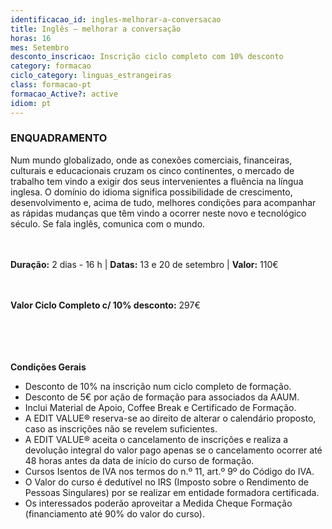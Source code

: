 ```yaml
---
identificacao_id: ingles-melhorar-a-conversacao
title: Inglês – melhorar a conversação
horas: 16
mes: Setembro
desconto_inscricao: Inscrição ciclo completo com 10% desconto
category: formacao
ciclo_category: linguas_estrangeiras
class: formacao-pt
formacao_Active?: active
idiom: pt
---
```



### **ENQUADRAMENTO**
Num mundo globalizado, onde as conexões comerciais, financeiras, culturais e educacionais cruzam os cinco continentes, o mercado de trabalho tem vindo a exigir dos seus intervenientes a fluência na língua inglesa. O domínio do idioma significa possibilidade de crescimento, desenvolvimento e, acima de tudo, melhores condições para acompanhar as rápidas mudanças que têm vindo a ocorrer neste novo e tecnológico século. Se fala inglês, comunica com o mundo.<br><br><br>

 

**Duração:** 2 dias - 16 h | **Datas:** 13 e 20 de setembro | **Valor:** 110€<br><br><br>

 

**Valor Ciclo Completo c/ 10% desconto:** 297€<br><br><br><br><br>

**Condições Gerais**

+ Desconto de 10% na inscrição num ciclo completo de formação.
+ Desconto de 5€ por ação de formação para associados da AAUM.
+ Inclui Material de Apoio, Coffee Break e Certificado de Formação.
+ A EDIT VALUE® reserva-se ao direito de alterar o calendário proposto, caso as inscrições não se revelem suficientes.
+ A EDIT VALUE® aceita o cancelamento de inscrições e realiza a devolução integral do valor pago apenas se o cancelamento ocorrer até 48 horas antes da data de início do curso de formação.
+ Cursos Isentos de IVA nos termos do n.º 11, art.º 9º do Código do IVA.
+ O Valor do curso é dedutível no IRS (Imposto sobre o Rendimento de Pessoas Singulares) por se realizar em entidade formadora certificada.
+ Os interessados poderão aproveitar a Medida Cheque Formação (financiamento até 90% do valor do curso).